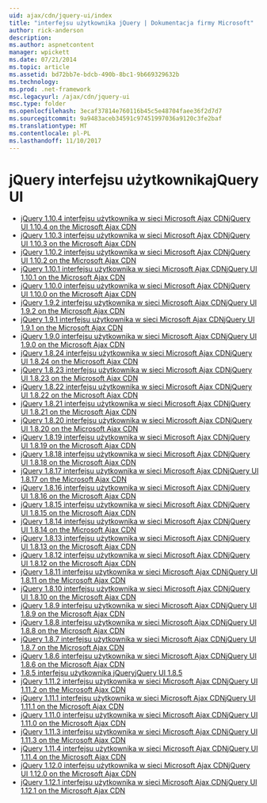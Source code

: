 ```yaml
---
uid: ajax/cdn/jquery-ui/index
title: "interfejsu użytkownika jQuery | Dokumentacja firmy Microsoft"
author: rick-anderson
description: 
ms.author: aspnetcontent
manager: wpickett
ms.date: 07/21/2014
ms.topic: article
ms.assetid: bd72bb7e-bdcb-490b-8bc1-9b669329632b
ms.technology: 
ms.prod: .net-framework
msc.legacyurl: /ajax/cdn/jquery-ui
msc.type: folder
ms.openlocfilehash: 3ecaf37814e760116b45c5e48704faee36f2d7d7
ms.sourcegitcommit: 9a9483aceb34591c97451997036a9120c3fe2baf
ms.translationtype: MT
ms.contentlocale: pl-PL
ms.lasthandoff: 11/10/2017
---
```

<a name="jquery-ui"></a><span data-ttu-id="e7e3e-102">jQuery interfejsu użytkownika</span><span class="sxs-lookup"><span data-stu-id="e7e3e-102">jQuery UI</span></span>
====================
- [<span data-ttu-id="e7e3e-103">jQuery 1.10.4 interfejsu użytkownika w sieci Microsoft Ajax CDN</span><span class="sxs-lookup"><span data-stu-id="e7e3e-103">jQuery UI 1.10.4 on the Microsoft Ajax CDN</span></span>](cdnjqueryui1104.md)
- [<span data-ttu-id="e7e3e-104">jQuery 1.10.3 interfejsu użytkownika w sieci Microsoft Ajax CDN</span><span class="sxs-lookup"><span data-stu-id="e7e3e-104">jQuery UI 1.10.3 on the Microsoft Ajax CDN</span></span>](cdnjqueryui1103.md)
- [<span data-ttu-id="e7e3e-105">jQuery 1.10.2 interfejsu użytkownika w sieci Microsoft Ajax CDN</span><span class="sxs-lookup"><span data-stu-id="e7e3e-105">jQuery UI 1.10.2 on the Microsoft Ajax CDN</span></span>](cdnjqueryui1102.md)
- [<span data-ttu-id="e7e3e-106">jQuery 1.10.1 interfejsu użytkownika w sieci Microsoft Ajax CDN</span><span class="sxs-lookup"><span data-stu-id="e7e3e-106">jQuery UI 1.10.1 on the Microsoft Ajax CDN</span></span>](cdnjqueryui1101.md)
- [<span data-ttu-id="e7e3e-107">jQuery 1.10.0 interfejsu użytkownika w sieci Microsoft Ajax CDN</span><span class="sxs-lookup"><span data-stu-id="e7e3e-107">jQuery UI 1.10.0 on the Microsoft Ajax CDN</span></span>](cdnjqueryui1100.md)
- [<span data-ttu-id="e7e3e-108">jQuery 1.9.2 interfejsu użytkownika w sieci Microsoft Ajax CDN</span><span class="sxs-lookup"><span data-stu-id="e7e3e-108">jQuery UI 1.9.2 on the Microsoft Ajax CDN</span></span>](cdnjqueryui192.md)
- [<span data-ttu-id="e7e3e-109">jQuery 1.9.1 interfejsu użytkownika w sieci Microsoft Ajax CDN</span><span class="sxs-lookup"><span data-stu-id="e7e3e-109">jQuery UI 1.9.1 on the Microsoft Ajax CDN</span></span>](cdnjqueryui191.md)
- [<span data-ttu-id="e7e3e-110">jQuery 1.9.0 interfejsu użytkownika w sieci Microsoft Ajax CDN</span><span class="sxs-lookup"><span data-stu-id="e7e3e-110">jQuery UI 1.9.0 on the Microsoft Ajax CDN</span></span>](cdnjqueryui190.md)
- [<span data-ttu-id="e7e3e-111">jQuery 1.8.24 interfejsu użytkownika w sieci Microsoft Ajax CDN</span><span class="sxs-lookup"><span data-stu-id="e7e3e-111">jQuery UI 1.8.24 on the Microsoft Ajax CDN</span></span>](cdnjqueryui1824.md)
- [<span data-ttu-id="e7e3e-112">jQuery 1.8.23 interfejsu użytkownika w sieci Microsoft Ajax CDN</span><span class="sxs-lookup"><span data-stu-id="e7e3e-112">jQuery UI 1.8.23 on the Microsoft Ajax CDN</span></span>](cdnjqueryui1823.md)
- [<span data-ttu-id="e7e3e-113">jQuery 1.8.22 interfejsu użytkownika w sieci Microsoft Ajax CDN</span><span class="sxs-lookup"><span data-stu-id="e7e3e-113">jQuery UI 1.8.22 on the Microsoft Ajax CDN</span></span>](cdnjqueryui1822.md)
- [<span data-ttu-id="e7e3e-114">jQuery 1.8.21 interfejsu użytkownika w sieci Microsoft Ajax CDN</span><span class="sxs-lookup"><span data-stu-id="e7e3e-114">jQuery UI 1.8.21 on the Microsoft Ajax CDN</span></span>](cdnjqueryui1821.md)
- [<span data-ttu-id="e7e3e-115">jQuery 1.8.20 interfejsu użytkownika w sieci Microsoft Ajax CDN</span><span class="sxs-lookup"><span data-stu-id="e7e3e-115">jQuery UI 1.8.20 on the Microsoft Ajax CDN</span></span>](cdnjqueryui1820.md)
- [<span data-ttu-id="e7e3e-116">jQuery 1.8.19 interfejsu użytkownika w sieci Microsoft Ajax CDN</span><span class="sxs-lookup"><span data-stu-id="e7e3e-116">jQuery UI 1.8.19 on the Microsoft Ajax CDN</span></span>](cdnjqueryui1819.md)
- [<span data-ttu-id="e7e3e-117">jQuery 1.8.18 interfejsu użytkownika w sieci Microsoft Ajax CDN</span><span class="sxs-lookup"><span data-stu-id="e7e3e-117">jQuery UI 1.8.18 on the Microsoft Ajax CDN</span></span>](cdnjqueryui1818.md)
- [<span data-ttu-id="e7e3e-118">jQuery 1.8.17 interfejsu użytkownika w sieci Microsoft Ajax CDN</span><span class="sxs-lookup"><span data-stu-id="e7e3e-118">jQuery UI 1.8.17 on the Microsoft Ajax CDN</span></span>](cdnjqueryui1817.md)
- [<span data-ttu-id="e7e3e-119">jQuery 1.8.16 interfejsu użytkownika w sieci Microsoft Ajax CDN</span><span class="sxs-lookup"><span data-stu-id="e7e3e-119">jQuery UI 1.8.16 on the Microsoft Ajax CDN</span></span>](cdnjqueryui1816.md)
- [<span data-ttu-id="e7e3e-120">jQuery 1.8.15 interfejsu użytkownika w sieci Microsoft Ajax CDN</span><span class="sxs-lookup"><span data-stu-id="e7e3e-120">jQuery UI 1.8.15 on the Microsoft Ajax CDN</span></span>](cdnjqueryui1815.md)
- [<span data-ttu-id="e7e3e-121">jQuery 1.8.14 interfejsu użytkownika w sieci Microsoft Ajax CDN</span><span class="sxs-lookup"><span data-stu-id="e7e3e-121">jQuery UI 1.8.14 on the Microsoft Ajax CDN</span></span>](cdnjqueryui1814.md)
- [<span data-ttu-id="e7e3e-122">jQuery 1.8.13 interfejsu użytkownika w sieci Microsoft Ajax CDN</span><span class="sxs-lookup"><span data-stu-id="e7e3e-122">jQuery UI 1.8.13 on the Microsoft Ajax CDN</span></span>](cdnjqueryui1813.md)
- [<span data-ttu-id="e7e3e-123">jQuery 1.8.12 interfejsu użytkownika w sieci Microsoft Ajax CDN</span><span class="sxs-lookup"><span data-stu-id="e7e3e-123">jQuery UI 1.8.12 on the Microsoft Ajax CDN</span></span>](cdnjqueryui1812.md)
- [<span data-ttu-id="e7e3e-124">jQuery 1.8.11 interfejsu użytkownika w sieci Microsoft Ajax CDN</span><span class="sxs-lookup"><span data-stu-id="e7e3e-124">jQuery UI 1.8.11 on the Microsoft Ajax CDN</span></span>](cdnjqueryui1811.md)
- [<span data-ttu-id="e7e3e-125">jQuery 1.8.10 interfejsu użytkownika w sieci Microsoft Ajax CDN</span><span class="sxs-lookup"><span data-stu-id="e7e3e-125">jQuery UI 1.8.10 on the Microsoft Ajax CDN</span></span>](cdnjqueryui1910.md)
- [<span data-ttu-id="e7e3e-126">jQuery 1.8.9 interfejsu użytkownika w sieci Microsoft Ajax CDN</span><span class="sxs-lookup"><span data-stu-id="e7e3e-126">jQuery UI 1.8.9 on the Microsoft Ajax CDN</span></span>](cdnjqueryui189.md)
- [<span data-ttu-id="e7e3e-127">jQuery 1.8.8 interfejsu użytkownika w sieci Microsoft Ajax CDN</span><span class="sxs-lookup"><span data-stu-id="e7e3e-127">jQuery UI 1.8.8 on the Microsoft Ajax CDN</span></span>](cdnjqueryui188.md)
- [<span data-ttu-id="e7e3e-128">jQuery 1.8.7 interfejsu użytkownika w sieci Microsoft Ajax CDN</span><span class="sxs-lookup"><span data-stu-id="e7e3e-128">jQuery UI 1.8.7 on the Microsoft Ajax CDN</span></span>](cdnjqueryui187.md)
- [<span data-ttu-id="e7e3e-129">jQuery 1.8.6 interfejsu użytkownika w sieci Microsoft Ajax CDN</span><span class="sxs-lookup"><span data-stu-id="e7e3e-129">jQuery UI 1.8.6 on the Microsoft Ajax CDN</span></span>](cdnjqueryui186.md)
- [<span data-ttu-id="e7e3e-130">1.8.5 interfejsu użytkownika jQuery</span><span class="sxs-lookup"><span data-stu-id="e7e3e-130">jQuery UI 1.8.5</span></span>](cdnjqueryui185.md)
- [<span data-ttu-id="e7e3e-131">jQuery 1.11.2 interfejsu użytkownika w sieci Microsoft Ajax CDN</span><span class="sxs-lookup"><span data-stu-id="e7e3e-131">jQuery UI 1.11.2 on the Microsoft Ajax CDN</span></span>](cdnjqueryui1112.md)
- [<span data-ttu-id="e7e3e-132">jQuery 1.11.1 interfejsu użytkownika w sieci Microsoft Ajax CDN</span><span class="sxs-lookup"><span data-stu-id="e7e3e-132">jQuery UI 1.11.1 on the Microsoft Ajax CDN</span></span>](cdnjqueryui1111.md)
- [<span data-ttu-id="e7e3e-133">jQuery 1.11.0 interfejsu użytkownika w sieci Microsoft Ajax CDN</span><span class="sxs-lookup"><span data-stu-id="e7e3e-133">jQuery UI 1.11.0 on the Microsoft Ajax CDN</span></span>](cdnjqueryui1110.md)
- [<span data-ttu-id="e7e3e-134">jQuery 1.11.3 interfejsu użytkownika w sieci Microsoft Ajax CDN</span><span class="sxs-lookup"><span data-stu-id="e7e3e-134">jQuery UI 1.11.3 on the Microsoft Ajax CDN</span></span>](cdnjqueryui1113.md)
- [<span data-ttu-id="e7e3e-135">jQuery 1.11.4 interfejsu użytkownika w sieci Microsoft Ajax CDN</span><span class="sxs-lookup"><span data-stu-id="e7e3e-135">jQuery UI 1.11.4 on the Microsoft Ajax CDN</span></span>](cdnjqueryui1114.md)
- [<span data-ttu-id="e7e3e-136">jQuery 1.12.0 interfejsu użytkownika w sieci Microsoft Ajax CDN</span><span class="sxs-lookup"><span data-stu-id="e7e3e-136">jQuery UI 1.12.0 on the Microsoft Ajax CDN</span></span>](cdnjqueryui1120.md)
- [<span data-ttu-id="e7e3e-137">jQuery 1.12.1 interfejsu użytkownika w sieci Microsoft Ajax CDN</span><span class="sxs-lookup"><span data-stu-id="e7e3e-137">jQuery UI 1.12.1 on the Microsoft Ajax CDN</span></span>](cdnjqueryui1121.md)
